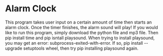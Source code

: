 # Alarm Clock

This program takes user input on a certain amount of time then starts an alarm clock. Once the timer finishes, the alarm sound will play! If you would like to run this program, simply download the python file and mp3 file. Then pip install time and pip isntall playsound. When trying to install playsound, you may get an error: subprocess-exited-with-error. If so, pip install --upgrade setuptools wheel, then try pip installing playsound again.
